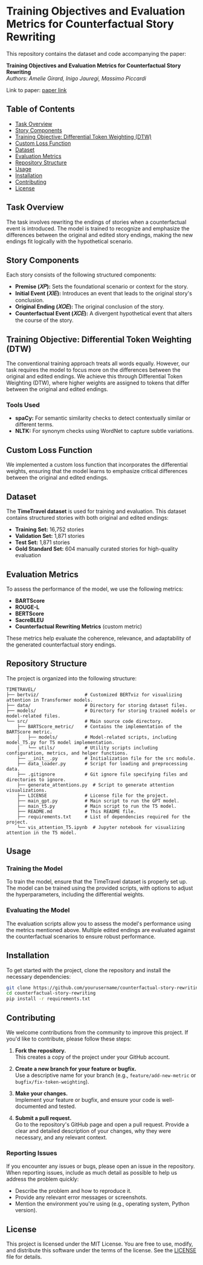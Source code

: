 # Training Objectives and Evaluation Metrics for Counterfactual Story Rewriting

This repository contains the dataset and code accompanying the paper:

**Training Objectives and Evaluation Metrics for Counterfactual Story Rewriting**  
*Authors: Amelie Girard, Inigo Jauregi, Massimo Piccardi*  

Link to paper: [paper link](#)

## Table of Contents
- [Task Overview](#task-overview)
- [Story Components](#story-components)
- [Training Objective: Differential Token Weighting (DTW)](#training-objective-differential-token-weighting-dtw)
- [Custom Loss Function](#custom-loss-function)
- [Dataset](#dataset)
- [Evaluation Metrics](#evaluation-metrics)
- [Repository Structure](#repository-structure)
- [Usage](#usage)
- [Installation](#installation)
- [Contributing](#contributing)
- [License](#license)

## Task Overview
The task involves rewriting the endings of stories when a counterfactual event is introduced. The model is trained to recognize and emphasize the differences between the original and edited story endings, making the new endings fit logically with the hypothetical scenario.

## Story Components
Each story consists of the following structured components:

- **Premise (𝑋𝑃):** Sets the foundational scenario or context for the story.
- **Initial Event (𝑋𝐼𝐸):** Introduces an event that leads to the original story's conclusion.
- **Original Ending (𝑋𝑂𝐸):** The original conclusion of the story.
- **Counterfactual Event (𝑋𝐶𝐸):** A divergent hypothetical event that alters the course of the story.

## Training Objective: Differential Token Weighting (DTW)
The conventional training approach treats all words equally. However, our task requires the model to focus more on the differences between the original and edited endings. We achieve this through Differential Token Weighting (DTW), where higher weights are assigned to tokens that differ between the original and edited endings.

### Tools Used
- **spaCy:** For semantic similarity checks to detect contextually similar or different terms.
- **NLTK:** For synonym checks using WordNet to capture subtle variations.

## Custom Loss Function
We implemented a custom loss function that incorporates the differential weights, ensuring that the model learns to emphasize critical differences between the original and edited endings.

## Dataset
The **TimeTravel dataset** is used for training and evaluation. This dataset contains structured stories with both original and edited endings:

- **Training Set:** 16,752 stories
- **Validation Set:** 1,871 stories
- **Test Set:** 1,871 stories
- **Gold Standard Set:** 604 manually curated stories for high-quality evaluation

## Evaluation Metrics
To assess the performance of the model, we use the following metrics:

- **BARTScore**
- **ROUGE-L**
- **BERTScore**
- **SacreBLEU**
- **Counterfactual Rewriting Metrics** (custom metric)

These metrics help evaluate the coherence, relevance, and adaptability of the generated counterfactual story endings.


## Repository Structure

The project is organized into the following structure:

```plaintext
TIMETRAVEL/
├── bertviz/                 # Customized BERTviz for visualizing attention in Transformer models.
├── data/                    # Directory for storing dataset files.
├── models/                  # Directory for storing trained models or model-related files.
└── src/                     # Main source code directory.
    ├── BARTScore_metric/    # Contains the implementation of the BARTScore metric.
    │   ├── models/          # Model-related scripts, including model_T5.py for T5 model implementation.
    │   └── utils/           # Utility scripts including configuration, metrics, and helper functions.
    ├── __init__.py          # Initialization file for the src module.
    ├── data_loader.py       # Script for loading and preprocessing data.
    ├── .gitignore           # Git ignore file specifying files and directories to ignore.
    ├── generate_attentions.py  # Script to generate attention visualizations.
    ├── LICENSE              # License file for the project.
    ├── main_gpt.py          # Main script to run the GPT model.
    ├── main_t5.py           # Main script to run the T5 model.
    ├── README.md            # This README file.
    ├── requirements.txt     # List of dependencies required for the project.
    └── vis_attention_T5.ipynb  # Jupyter notebook for visualizing attention in the T5 model.
```

## Usage

### Training the Model
To train the model, ensure that the TimeTravel dataset is properly set up. The model can be trained using the provided scripts, with options to adjust the hyperparameters, including the differential weights.

### Evaluating the Model
The evaluation scripts allow you to assess the model's performance using the metrics mentioned above. Multiple edited endings are evaluated against the counterfactual scenarios to ensure robust performance.

## Installation
To get started with the project, clone the repository and install the necessary dependencies:

```bash
git clone https://github.com/yourusername/counterfactual-story-rewriting.git
cd counterfactual-story-rewriting
pip install -r requirements.txt

```

## Contributing

We welcome contributions from the community to improve this project. If you'd like to contribute, please follow these steps:

1. **Fork the repository.**  
   This creates a copy of the project under your GitHub account.

2. **Create a new branch for your feature or bugfix.**  
   Use a descriptive name for your branch (e.g., `feature/add-new-metric` or `bugfix/fix-token-weighting`).

3. **Make your changes.**  
   Implement your feature or bugfix, and ensure your code is well-documented and tested.

4. **Submit a pull request.**  
   Go to the repository's GitHub page and open a pull request. Provide a clear and detailed description of your changes, why they were necessary, and any relevant context.

### Reporting Issues

If you encounter any issues or bugs, please open an issue in the repository. When reporting issues, include as much detail as possible to help us address the problem quickly:

- Describe the problem and how to reproduce it.
- Provide any relevant error messages or screenshots.
- Mention the environment you're using (e.g., operating system, Python version).

## License

This project is licensed under the MIT License. You are free to use, modify, and distribute this software under the terms of the license. See the [LICENSE](LICENSE) file for details.
